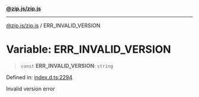 [**@zip.js/zip.js**](../README.md)

***

[@zip.js/zip.js](../globals.md) / ERR\_INVALID\_VERSION

# Variable: ERR\_INVALID\_VERSION

> `const` **ERR\_INVALID\_VERSION**: `string`

Defined in: [index.d.ts:2294](https://github.com/gildas-lormeau/zip.js/blob/0ff014cd43c06ee35ed26f2c2f89837d8f86c870/index.d.ts#L2294)

Invalid version error

